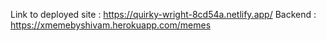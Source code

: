 Link to deployed site : https://quirky-wright-8cd54a.netlify.app/
Backend : https://xmemebyshivam.herokuapp.com/memes
